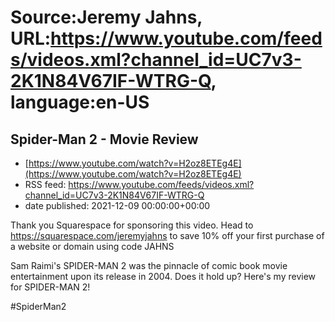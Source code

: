 # Source:Jeremy Jahns, URL:https://www.youtube.com/feeds/videos.xml?channel_id=UC7v3-2K1N84V67IF-WTRG-Q, language:en-US

## Spider-Man 2 - Movie Review
 - [https://www.youtube.com/watch?v=H2oz8ETEg4E](https://www.youtube.com/watch?v=H2oz8ETEg4E)
 - RSS feed: https://www.youtube.com/feeds/videos.xml?channel_id=UC7v3-2K1N84V67IF-WTRG-Q
 - date published: 2021-12-09 00:00:00+00:00

Thank you Squarespace for sponsoring this video. Head to https://squarespace.com/jeremyjahns to save 10% off your first purchase of a website or domain using code JAHNS

Sam Raimi's SPIDER-MAN 2 was the pinnacle of comic book movie entertainment upon its release in 2004. Does it hold up? Here's my review for SPIDER-MAN 2!

#SpiderMan2

